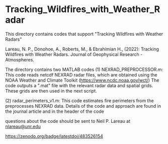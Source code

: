 # Tracking_Wildfires_with_Weather_Radar

This directory contains codes that support "Tracking Wildfires with Weather Radars"

Lareau, N. P., Donohoe, A., Roberts, M., & Ebrahimian H., (2022): Tracking Wildfires with Weather Radars. Journal of Geophysical Research - Atmospheres. 

The directory contains two MATLAB codes
(1) NEXRAD_PREPROCESSOR.m: This code reads netcdf NEXRAD radar files, which are obtained using the NOAA Weather and Climate Toolkit (https://www.ncdc.noaa.gov/wct/)
The code outputs a ".mat" file with the relevant radar data and spatial grids. These grids are then used in the next script. 

(2) radar_perimeters_v1.m: This code estimates fire perimeters from the preprocesses NEXRAD data. Details of the code and approach are found in the journal article and in the header of the code

questions about the code should be sent to Neil P. Lareau at nlareau@unr.edu


https://zenodo.org/badge/latestdoi/483526154
